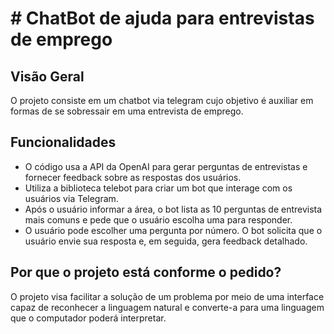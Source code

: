 # # ChatBot de ajuda para entrevistas de emprego
## Visão Geral
O projeto consiste em um chatbot via telegram cujo objetivo é auxiliar em formas de se sobressair em uma entrevista de emprego.

## Funcionalidades
- O código usa a API da OpenAI para gerar perguntas de entrevistas e fornecer feedback sobre as respostas dos usuários.
- Utiliza a biblioteca telebot para criar um bot que interage com os usuários via Telegram.
- Após o usuário informar a área, o bot lista as 10 perguntas de entrevista mais comuns e pede que o usuário escolha uma para responder.
- O usuário pode escolher uma pergunta por número. O bot solicita que o usuário envie sua resposta e, em seguida, gera feedback detalhado.

## Por que o projeto está conforme o pedido? 
O projeto visa facilitar a solução de um problema por meio de uma interface capaz de reconhecer a linguagem natural e converte-a para uma linguagem que o computador poderá interpretar.